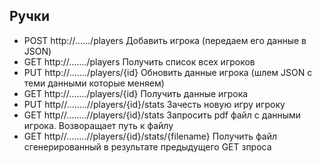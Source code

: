## Ручки

*	POST http://....../players Добавить игрока (передаем его данные в JSON)
*	GET http://......./players Получить список всех игроков
*	PUT http://......./players/{id} Обновить данные игрока (шлем JSON с теми данными которые меняем)
*	GET http://......./players/{id} Получить данные игрока
*   PUT http//........//players/{id}/stats Зачесть новую игру игроку
*   GET http//........//players/{id}/stats Запросить pdf файл с данными игрока. Возворащает путь к файлу
*   GET http//........//players/{id}/stats/{filename} Получить файл сгенерированный в результате предыдущего GET зпроса
